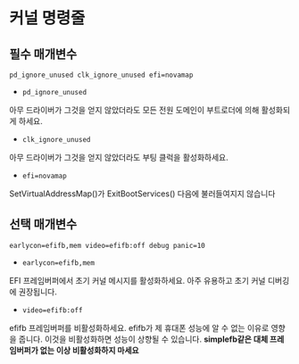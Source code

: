 커널 명령줄
======================

## 필수 매개변수

```
pd_ignore_unused clk_ignore_unused efi=novamap 
```

- `pd_ignore_unused` 

아무 드라이버가 그것을 얻지 않았더라도
모든 전원 도메인이 부트로더에 의해 활성화되게 하세요. 

- `clk_ignore_unused` 

아무 드라이버가 그것을 얻지 않았더라도 부팅 클럭을 활성화하세요.

- `efi=novamap` 

SetVirtualAddressMap()가 ExitBootServices() 다음에 불러들여지지 않습니다

## 선택 매개변수

```
earlycon=efifb,mem video=efifb:off debug panic=10
```

- `earlycon=efifb,mem`

EFI 프레임버퍼에서 초기 커널 메시지를 활성화하세요.
아주 유용하고 초기 커널 디버깅에 권장됩니다.

- `video=efifb:off`

efifb 프레임버퍼를 비활성화하세요. 
efifb가 제 휴대폰 성능에 알 수 없는 이유로 영향을 줍니다.
이것을 비활성화하면 성능이 상향될 수 있습니다.
**simplefb같은 대체 프레임버퍼가 없는 이상 비활성화하지 마세요**
